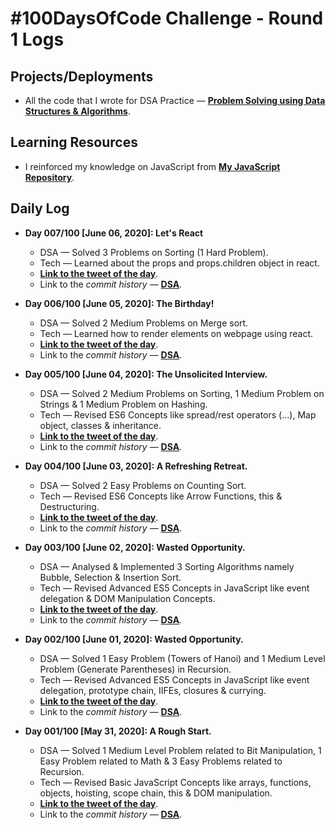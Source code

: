 # #100DaysOfCode Challenge - Round 1 Logs

## Projects/Deployments

- All the code that I wrote for DSA Practice &mdash; **[Problem Solving using Data Structures & Algorithms](https://ch-sriram.github.io/problem-solving-dsa/)**.

## Learning Resources

- I reinforced my knowledge on JavaScript from **[My JavaScript Repository](https://ch-sriram.github.io/JavaScript/)**.

## Daily Log

- **Day 007/100 [June 06, 2020]: Let's React**
  - DSA &mdash; Solved 3 Problems on Sorting (1 Hard Problem).
  - Tech &mdash; Learned about the props and props.children object in react.
  - **[Link to the tweet of the day](https://twitter.com/sriram68276699/status/1269369510961860617)**.
  - Link to the *commit history* &mdash; **[DSA](https://github.com/Ch-sriram/problem-solving-dsa/commit/57d15e33b9315dc0a06a099094164dc233366d18)**.

- **Day 006/100 [June 05, 2020]: The Birthday!**
  - DSA &mdash; Solved 2 Medium Problems on Merge sort.
  - Tech &mdash; Learned how to render elements on webpage using react.
  - **[Link to the tweet of the day](https://twitter.com/sriram68276699/status/1268960517764206592)**.
  - Link to the *commit history* &mdash; **[DSA](https://github.com/Ch-sriram/problem-solving-dsa/commit/d97a21c645602303b7afaa9904c7656248b21b06)**.

- **Day 005/100 [June 04, 2020]: The Unsolicited Interview.**
  - DSA &mdash; Solved 2 Medium Problems on Sorting, 1 Medium Problem on Strings & 1 Medium Problem on Hashing.
  - Tech &mdash; Revised ES6 Concepts like spread/rest operators (...), Map object, classes & inheritance.
  - **[Link to the tweet of the day](https://twitter.com/sriram68276699/status/1268611085118013446)**.
  - Link to the *commit history* &mdash; **[DSA](https://github.com/Ch-sriram/problem-solving-dsa/commit/85865dcb60a9d555822d34dd0003d7c9538aa07a)**.

- **Day 004/100 [June 03, 2020]: A Refreshing Retreat.**
  - DSA &mdash; Solved 2 Easy Problems on Counting Sort.
  - Tech &mdash; Revised ES6 Concepts like Arrow Functions, this & Destructuring.
  - **[Link to the tweet of the day](https://twitter.com/sriram68276699/status/1268242995284971528)**.
  - Link to the *commit history* &mdash; **[DSA](https://github.com/Ch-sriram/problem-solving-dsa/commit/2f767d079f5e684961f9ff7325c04731869c7eca)**.

- **Day 003/100 [June 02, 2020]: Wasted Opportunity.**
  - DSA &mdash; Analysed & Implemented 3 Sorting Algorithms namely Bubble, Selection & Insertion Sort.
  - Tech &mdash; Revised Advanced ES5 Concepts in JavaScript like event delegation & DOM Manipulation Concepts.
  - **[Link to the tweet of the day](https://twitter.com/sriram68276699/status/1267899330477715457?s=20)**.
  - Link to the *commit history* &mdash; **[DSA](https://github.com/Ch-sriram/problem-solving-dsa/commit/d3ac5d88e567ff1978c5cc7de6daaa7e491b2b15)**.

- **Day 002/100 [June 01, 2020]: Wasted Opportunity.**
  - DSA &mdash; Solved 1 Easy Problem (Towers of Hanoi) and 1 Medium Level Problem (Generate Parentheses) in Recursion.
  - Tech &mdash; Revised Advanced ES5 Concepts in JavaScript like event delegation, prototype chain, IIFEs, closures & currying.
  - **[Link to the tweet of the day](https://twitter.com/sriram68276699/status/1267517432303927297?s=20)**.
  - Link to the *commit history* &mdash; **[DSA](https://github.com/Ch-sriram/problem-solving-dsa/commit/0925eae1d71a58dcb4637cc6ffd55a47cecfad5b)**.

- **Day 001/100 [May 31, 2020]: A Rough Start.**
  - DSA &mdash; Solved 1 Medium Level Problem related to Bit Manipulation, 1 Easy Problem related to Math & 3 Easy Problems related to Recursion.
  - Tech &mdash; Revised Basic JavaScript Concepts like arrays, functions, objects, hoisting, scope chain, this & DOM manipulation.
  - **[Link to the tweet of the day](https://twitter.com/sriram68276699/status/1267140437778857985?s=20)**.
  - Link to the *commit history* &mdash; **[DSA](https://github.com/Ch-sriram/problem-solving-dsa/commit/6e7ba038165e227f8f73e163b9632de0cfa7209a)**.
